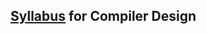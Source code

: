 ## [Syllabus](https://github.com/thanksduck/Sem-6/blob/main/Compiler%20Design/Syllabus%20Compiler%20Design.pdf) for Compiler Design